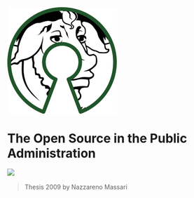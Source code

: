<img src="/assets/500px-free_software_and_open_source_software_composite_logo.svg.png" alt="drawing" width="250" align="middle"/>

# The Open Source in the Public Administration

[![](https://img.shields.io/badge/Donations-tallycoin-blue.svg)](https://tallyco.in/NazzMass/)

> Thesis 2009 by Nazzareno Massari





